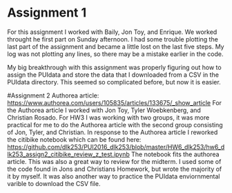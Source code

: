 # Assignment 1
For this assignment I worked with Baily, Jon Toy, and Enrique. We worked throught he first part on Sunday afternoon. I had some trouble plotting the last part of the assignment and became a little lost on the last five steps. My log was not plotting any lines, so there may be a mistake earlier in the code.

My big breakthrough with this assignment was properly figuring out how to assign the PUIdata and store the data that I downloaded from a CSV in the PUIdata directory. This seemed so complicated before, but now it is easier.

#Assignment 2 
Authorea article: https://www.authorea.com/users/105835/articles/133675/_show_article
For the Authorea article I worked with Jon Toy, Tyler Woebkenberg, and Christian Rosado. For HW3 I was working with two groups, it was more practical for me to do the Authorea article with the second group consisting of Jon, Tyler, and Christian. In response to the Authorea article I reworked the citibike notebook which can be found here:
https://github.com/dlk253/PUI2016_dlk253/blob/master/HW6_dlk253/hw6_dlk253_assign2_citibike_review_z_test.ipynb
The notebook fits the authorea article. This was also a great way to review for the midterm. I used some of the code found in Jons and Christians Homework, but wrote the majority of it by myself. It was also another way to practice the PUIdata enviornmental varible to download the CSV file. 

